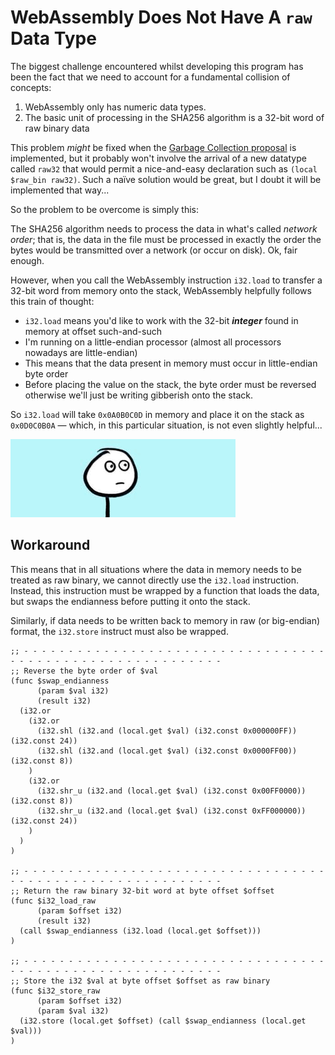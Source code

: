 # WebAssembly Does Not Have A `raw` Data Type

The biggest challenge encountered whilst developing this program has been the fact that we need to account for a fundamental collision of concepts:

1. WebAssembly only has numeric data types.
1. The basic unit of processing in the SHA256 algorithm is a 32-bit word of raw binary data

This problem *might* be fixed when the [Garbage Collection proposal](https://github.com/WebAssembly/gc/blob/master/proposals/gc/MVP.md) is implemented, but it probably won't involve the arrival of a new datatype called `raw32` that would permit a nice-and-easy declaration such as `(local $raw_bin raw32)`.
Such a naïve solution would be great, but I doubt it will be implemented that way...

So the problem to be overcome is simply this:

The SHA256 algorithm needs to process the data in what's called *network order*; that is, the data in the file must be processed in exactly the order the bytes would be transmitted over a network (or occur on disk).
Ok, fair enough.

However, when you call the WebAssembly instruction `i32.load` to transfer a 32-bit word from memory onto the stack, WebAssembly helpfully follows this train of thought:

* `i32.load` means you'd like to work with the 32-bit ***integer*** found in memory at offset such-and-such
* I'm running on a little-endian processor (almost all processors nowadays are little-endian)
* This means that the data present in memory must occur in little-endian byte order
* Before placing the value on the stack, the byte order must be reversed otherwise we'll just be writing gibberish onto the stack.


So `i32.load` will take `0x0A0B0C0D` in memory and place it on the stack as `0x0D0C0B0A` &mdash; which, in this particular situation, is not even slightly helpful...

![Uh...](./img/uh.gif)

## Workaround

This means that in all situations where the data in memory needs to be treated as raw binary, we cannot directly use the `i32.load` instruction.
Instead, this instruction must be wrapped by a function that loads the data, but swaps the endianness before putting it onto the stack.

Similarly, if data needs to be written back to memory in raw (or big-endian) format, the `i32.store` instruct must also be wrapped.

```wast
;; - - - - - - - - - - - - - - - - - - - - - - - - - - - - - - - - - - - - - - - - - - - - - - - - - - - - - - - - - -
;; Reverse the byte order of $val
(func $swap_endianness
      (param $val i32)
      (result i32)
  (i32.or
    (i32.or
      (i32.shl (i32.and (local.get $val) (i32.const 0x000000FF)) (i32.const 24))
      (i32.shl (i32.and (local.get $val) (i32.const 0x0000FF00)) (i32.const 8))
    )
    (i32.or
      (i32.shr_u (i32.and (local.get $val) (i32.const 0x00FF0000)) (i32.const 8))
      (i32.shr_u (i32.and (local.get $val) (i32.const 0xFF000000)) (i32.const 24))
    )
  )
)

;; - - - - - - - - - - - - - - - - - - - - - - - - - - - - - - - - - - - - - - - - - - - - - - - - - - - - - - - - - -
;; Return the raw binary 32-bit word at byte offset $offset
(func $i32_load_raw
      (param $offset i32)
      (result i32)
  (call $swap_endianness (i32.load (local.get $offset)))
)

;; - - - - - - - - - - - - - - - - - - - - - - - - - - - - - - - - - - - - - - - - - - - - - - - - - - - - - - - - - -
;; Store the i32 $val at byte offset $offset as raw binary
(func $i32_store_raw
      (param $offset i32)
      (param $val i32)
  (i32.store (local.get $offset) (call $swap_endianness (local.get $val)))
)
```
